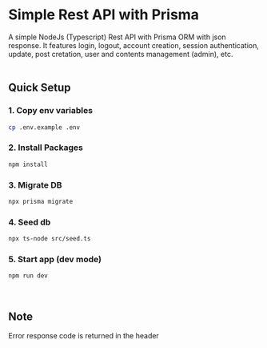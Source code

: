 # Simple Rest API with Prisma

A simple NodeJs (Typescript) Rest API with Prisma ORM with json response. It features login, logout, account creation, session authentication, update, post cretation, user and contents management (admin), etc. <br><br>

## Quick Setup

### 1. Copy env variables

```bash
cp .env.example .env
```

### 2. Install Packages

```bash
npm install
```

### 3. Migrate DB

```bash
npx prisma migrate
```

### 4. Seed db

```bash
npx ts-node src/seed.ts
```

### 5. Start app (dev mode)

```bash
npm run dev
```
<br>

## Note

Error response code is returned in the header
